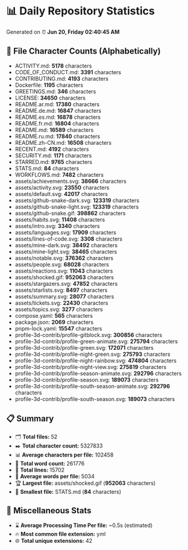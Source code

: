 # 📊 Daily Repository Statistics
Generated on ⏰ **Jun 20, Friday 02:40:45 AM**

## 📂 File Character Counts (Alphabetically)
- ACTIVITY.md: **5178** characters
- CODE_OF_CONDUCT.md: **3391** characters
- CONTRIBUTING.md: **4193** characters
- Dockerfile: **1195** characters
- GREETINGS.md: **346** characters
- LICENSE: **34650** characters
- README.ar.md: **17380** characters
- README.de.md: **16847** characters
- README.es.md: **16878** characters
- README.fr.md: **16804** characters
- README.md: **16589** characters
- README.ru.md: **17840** characters
- README.zh-CN.md: **16508** characters
- RECENT.md: **4192** characters
- SECURITY.md: **1171** characters
- STARRED.md: **9765** characters
- STATS.md: **84** characters
- WORKFLOWS.md: **7482** characters
- assets/achievements.svg: **38666** characters
- assets/activity.svg: **23550** characters
- assets/default.svg: **42017** characters
- assets/github-snake-dark.svg: **123319** characters
- assets/github-snake-light.svg: **123319** characters
- assets/github-snake.gif: **398862** characters
- assets/habits.svg: **11408** characters
- assets/intro.svg: **3340** characters
- assets/languages.svg: **17909** characters
- assets/lines-of-code.svg: **3308** characters
- assets/mine-dark.svg: **38492** characters
- assets/mine-light.svg: **38465** characters
- assets/notable.svg: **376362** characters
- assets/people.svg: **68028** characters
- assets/reactions.svg: **11043** characters
- assets/shocked.gif: **952063** characters
- assets/stargazers.svg: **47852** characters
- assets/starlists.svg: **8497** characters
- assets/summary.svg: **28077** characters
- assets/tickets.svg: **22430** characters
- assets/topics.svg: **3277** characters
- compose.yaml: **565** characters
- package.json: **2069** characters
- pnpm-lock.yaml: **15547** characters
- profile-3d-contrib/profile-gitblock.svg: **300856** characters
- profile-3d-contrib/profile-green-animate.svg: **275794** characters
- profile-3d-contrib/profile-green.svg: **172071** characters
- profile-3d-contrib/profile-night-green.svg: **275793** characters
- profile-3d-contrib/profile-night-rainbow.svg: **474804** characters
- profile-3d-contrib/profile-night-view.svg: **275819** characters
- profile-3d-contrib/profile-season-animate.svg: **292796** characters
- profile-3d-contrib/profile-season.svg: **189073** characters
- profile-3d-contrib/profile-south-season-animate.svg: **292796** characters
- profile-3d-contrib/profile-south-season.svg: **189073** characters

## 📋 Summary
- 🗂️ **Total files:** 52
- ✒️ **Total character count:** 5327833
- 📊 **Average characters per file:** 102458
- 📝 **Total word count:** 261776
- 🧾 **Total lines:** 15702
- 📐 **Average words per file:** 5034
- 🏆 **Largest file:** assets/shocked.gif (**952063** characters)
- 🥉 **Smallest file:** STATS.md (**84** characters)

## 🌟 Miscellaneous Stats
- ⌛ **Average Processing Time Per file:** ~0.5s (estimated)
- 🔥 **Most common file extension:** yml
- 🌐 **Total unique extensions:** 42
